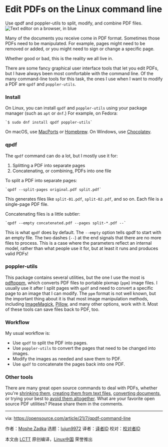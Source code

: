 [#]: subject: (Edit PDFs on the Linux command line)
[#]: via: (https://opensource.com/article/21/7/qpdf-command-line)
[#]: author: (Moshe Zadka https://opensource.com/users/moshez)
[#]: collector: (lujun9972)
[#]: translator: (geekpi)
[#]: reviewer: ( )
[#]: publisher: ( )
[#]: url: ( )

Edit PDFs on the Linux command line
======
Use qpdf and poppler-utils to split, modify, and combine PDF files.
![Text editor on a browser, in blue][1]

Many of the documents you receive come in PDF format. Sometimes those PDFs need to be manipulated. For example, pages might need to be removed or added, or you might need to sign or change a specific page.

Whether good or bad, this is the reality we all live in.

There are some fancy graphical user interface tools that let you edit PDFs, but I have always been most comfortable with the command line. Of the many command-line tools for this task, the ones I use when I want to modify a PDF are `qpdf` and `poppler-utils`.

### Install

On Linux, you can install `qpdf` and `poppler-utils` using your package manager (such as `apt` or `dnf`.) For example, on Fedora:


```
`$ sudo dnf install qpdf poppler-utils`
```

On macOS, use [MacPorts][2] or [Homebrew][3]. On Windows, use [Chocolatey][4].

### qpdf

The `qpdf` command can do a lot, but I mostly use it for:

  1. Splitting a PDF into separate pages
  2. Concatenating, or combining, PDFs into one file



To split a PDF into separate pages:


```
`qpdf --split-pages original.pdf split.pdf`
```

This generates files like `split-01.pdf`, `split-02.pdf`, and so on. Each file is a single-page PDF file.

Concatenating files is a little subtler:


```
`qpdf --empty concatenated.pdf --pages split-*.pdf --`
```

This is what `qpdf` does by default. The `--empty` option tells qpdf to start with an empty file. The two dashes (`--`) at the end signals that there are no more files to process. This is a case where the parameters reflect an internal model, rather than what people use it for, but at least it runs and produces valid PDFs!

### poppler-utils

This package contains several utilities, but the one I use the most is [pdftoppm][5], which converts PDF files to portable pixmap (`ppm`) image files. I usually use it after I split pages with `qpdf` and need to convert a specific page to an image that I can modify. The `ppm` format is not well known, but the important thing about it is that most image manipulation methods, including [ImageMagick][6], [Pillow][7], and many other options, work with it. Most of these tools can save files back to PDF, too.

### Workflow

My usual workflow is:

  * Use `qpdf` to split the PDF into pages.
  * Use `poppler-utils` to convert the pages that need to be changed into images.
  * Modify the images as needed and save them to PDF.
  * Use `qpdf` to concatenate the pages back into one PDF.



### Other tools

There are many great open source commands to deal with PDFs, whether you're [shrinking them][8], [creating them from text files][9], [converting documents][10], or trying your best to [avoid them altogether][11]. What are your favorite open source PDF utilities? Please share them in the comments.

--------------------------------------------------------------------------------

via: https://opensource.com/article/21/7/qpdf-command-line

作者：[Moshe Zadka][a]
选题：[lujun9972][b]
译者：[译者ID](https://github.com/译者ID)
校对：[校对者ID](https://github.com/校对者ID)

本文由 [LCTT](https://github.com/LCTT/TranslateProject) 原创编译，[Linux中国](https://linux.cn/) 荣誉推出

[a]: https://opensource.com/users/moshez
[b]: https://github.com/lujun9972
[1]: https://opensource.com/sites/default/files/styles/image-full-size/public/lead-images/browser_blue_text_editor_web.png?itok=lcf-m6N7 (Text editor on a browser, in blue)
[2]: https://opensource.com/article/20/11/macports
[3]: https://opensource.com/article/20/6/homebrew-mac
[4]: https://opensource.com/article/20/3/chocolatey
[5]: https://www.xpdfreader.com/pdftoppm-man.html
[6]: https://opensource.com/article/17/8/imagemagick
[7]: https://opensource.com/article/20/8/edit-images-python
[8]: https://opensource.com/article/20/8/reduce-pdf
[9]: https://opensource.com/article/20/5/pandoc-cheat-sheet
[10]: https://opensource.com/article/21/3/libreoffice-command-line
[11]: https://opensource.com/article/19/3/comic-book-archive-djvu
